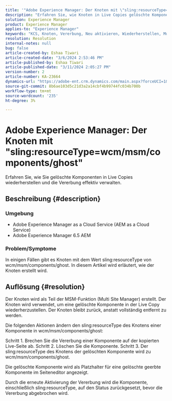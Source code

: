 ```yaml
---
title: '"Adobe Experience Manager: Der Knoten mit \"sling:resourceType=wcm/msm/components/ghost\"'
description: "Erfahren Sie, wie Knoten in Live Copies gelöschte Komponenten wiederherstellen und die Vererbung im Seiteneditor verwalten."
solution: Experience Manager
product: Experience Manager
applies-to: "Experience Manager"
keywords: "KCS, Knoten, Vererbung, Neu aktivieren, Wiederherstellen, Multi-Side-Manager, Live Copy, Komponenten, Platzhalter"
resolution: Resolution
internal-notes: null
bug: false
article-created-by: Eshaa Tiwari
article-created-date: "3/6/2024 2:53:46 PM"
article-published-by: Eshaa Tiwari
article-published-date: "3/11/2024 2:05:27 PM"
version-number: 2
article-number: KA-23664
dynamics-url: "https://adobe-ent.crm.dynamics.com/main.aspx?forceUCI=1&pagetype=entityrecord&etn=knowledgearticle&id=5deea651-c9db-ee11-904d-6045bd006b4b"
source-git-commit: 8b6ae103d5c21d3a2a14cbf4b99744fc034b700b
workflow-type: tm+mt
source-wordcount: '235'
ht-degree: 3%

---
```


# Adobe Experience Manager: Der Knoten mit &quot;sling:resourceType=wcm/msm/components/ghost&quot;


Erfahren Sie, wie Sie gelöschte Komponenten in Live Copies wiederherstellen und die Vererbung effektiv verwalten.

## Beschreibung {#description}


### Umgebung

- Adobe Experience Manager as a Cloud Service (AEM as a Cloud Service)
- Adobe Experience Manager 6.5 AEM


### Problem/Symptome

In einigen Fällen gibt es Knoten mit dem Wert sling:resourceType von wcm/msm/components/ghost. In diesem Artikel wird erläutert, wie der Knoten erstellt wird.


## Auflösung {#resolution}


Der Knoten wird als Teil der MSM-Funktion (Multi Site Manager) erstellt. Der Knoten wird verwendet, um eine gelöschte Komponente in der Live Copy wiederherzustellen. Der Knoten bleibt zurück, anstatt vollständig entfernt zu werden.

Die folgenden Aktionen ändern den sling:resourceType des Knotens einer Komponente in wcm/msm/components/ghost:

Schritt 1. Brechen Sie die Vererbung einer Komponente auf der kopierten Live-Seite ab.
Schritt 2. Löschen Sie die Komponente.
Schritt 3. Der sling:resourceType des Knotens der gelöschten Komponente wird zu wcm/msm/components/ghost.

Die gelöschte Komponente wird als Platzhalter für eine gelöschte geerbte Komponente im Seiteneditor angezeigt.

Durch die erneute Aktivierung der Vererbung wird die Komponente, einschließlich sling:resourceType, auf den Status zurückgesetzt, bevor die Vererbung abgebrochen wird.
